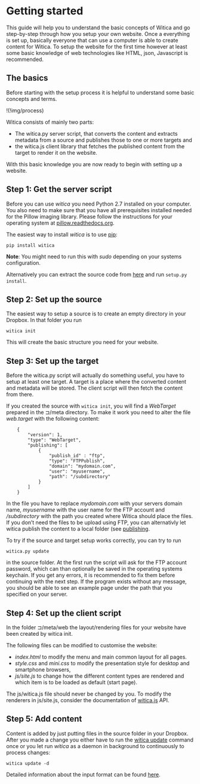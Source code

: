 # Getting started

This guide will help you to understand the basic concepts of Witica and go step-by-step through how you setup your own website. Once a everything is set up, basically everyone that can use a computer is able to create content for Witica. To setup the website for the first time however at least some basic knowledge of web technologies like HTML, json, Javascript is recommended.

## The basics
Before starting with the setup process it is helpful to understand some basic concepts and terms.

!(!img/process)

Witica consists of mainly two parts:

* The witica.py server script, that converts the content and extracts metadata from a source and publishes those to one or more targets and
* the witica.js client library that fetches the published content from the target to render it on the website.

With this basic knowledge you are now ready to begin with setting up a website.

## Step 1: Get the server script
Before you can use *witica* you need Python 2.7 installed on your computer. You also need to make sure that you have all prerequisites installed needed for the Pillow imaging library. Please follow the instructions for your operating system at [pillow.readthedocs.org](http://pillow.readthedocs.org/installation.html).

The easiest way to install *witica* is to use [pip](http://en.wikipedia.org/wiki/Pip_(package_manager)):

	pip install witica

**Note**: You might need to run this with *sudo* depending on your systems configuration.

Alternatively you can extract the source code from [here](!get) and run `setup.py install`.

## Step 2: Set up the source

The easiest way to setup a source is to create an empty directory in your Dropbox. In that folder you run

	witica init

This will create the basic structure you need for your website.

## Step 3: Set up the target

Before the witica.py script will actually do something useful, you have to setup at least one target. A target is a place where the converted content and metadata will be stored. The client script will then fetch the content from there.

If you created the source with `witica init`, you will find a *WebTarget* prepared in the ⊐/meta directory. To make it work you need to alter the file *web.target* with the following content:

		{
			"version": 1,
			"type": "WebTarget",
			"publishing": [
				{
					"publish_id" : "ftp",
					"type": "FTPPublish",
					"domain": "mydomain.com",
					"user": "myusername",
					"path": "/subdirectory" 
				}
			]
		}

In the file you have to replace *mydomain.com* with your servers domain name, *myusername* with the user name for the FTP account and */subdirectory* with the path you created where Witica should place the files. If you don’t need the files to be upload using FTP, you can alternativly let witica publish the content to a local folder (see [publishing](!./publishing).

To try if the source and target setup works correctly, you can try to run

	witica.py update

in the source folder. At the first run the script will ask for the FTP account password, which can than optionally be saved in the operating systems keychain. If you get any errors, it is recommended to fix them before continuing with the next step. If the program exists without any message, you should be able to see an example page under the path that you specified on your server.

## Step 4: Set up the client script

In the folder ⊐/meta/web the layout/rendering files for your website have been created by witica init.

The following files can be modified to customise the website:

* *index.html* to modify the menu and main common layout for all pages.
* *style.css* and *mini.css* to modify the presentation style for desktop and smartphone browsers,
* *js/site.js* to change how the different content types are rendered and which item is to be loaded as default (start page).

The js/witica.js file should never be changed by you. To modify the renderers in js/site.js, consider the documentation of [witica.js](!./client/client) API.

## Step 5: Add content

Content is added by just putting files in the source folder in your Dropbox. After you made a change you either have to run the [witica update](!./server) command once or you let run *witica* as a daemon in background to continuously to process changes:

	witica update -d

Detailed information about the input format can be found [here](!doc/source/source).